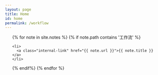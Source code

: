 ```yaml
---
layout: page
title: Home
id: home
permalink: /workflow
---
```




<ul>
  {% for note in site.notes  %}
  {% if note.path contains '工作流' %}
  
    <li>
      <a class="internal-link" href="{{ note.url }}">{{ note.title }}</a>
    </li>
  {% endif%}
  {% endfor %}  
 
</ul>

<style>
  .wrapper {
    max-width: 46em;
  }
</style>
